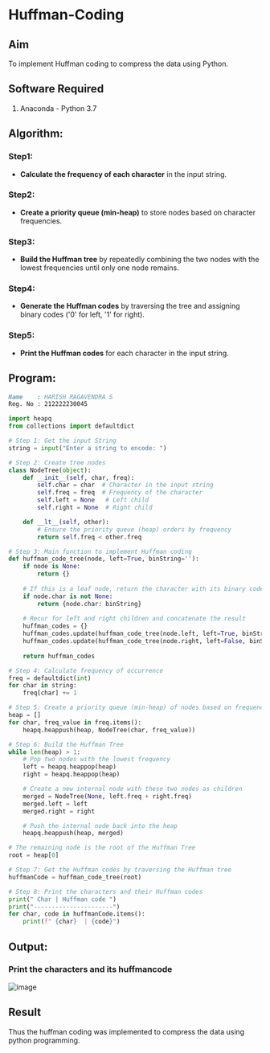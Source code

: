 # Huffman-Coding
## Aim
To implement Huffman coding to compress the data using Python.

## Software Required
1. Anaconda - Python 3.7

## Algorithm:

### Step1:
- **Calculate the frequency of each character** in the input string.

### Step2:
- **Create a priority queue (min-heap)** to store nodes based on character frequencies.

### Step3:
- **Build the Huffman tree** by repeatedly combining the two nodes with the lowest frequencies until only one node remains.

### Step4:
- **Generate the Huffman codes** by traversing the tree and assigning binary codes ('0' for left, '1' for right).

### Step5:
- **Print the Huffman codes** for each character in the input string.
 
## Program:
```md
Name    : HARISH RAGAVENDRA S
Reg. No : 212222230045
```
``` Python
import heapq
from collections import defaultdict

# Step 1: Get the input String
string = input("Enter a string to encode: ")

# Step 2: Create tree nodes
class NodeTree(object):
    def __init__(self, char, freq):
        self.char = char  # Character in the input string
        self.freq = freq  # Frequency of the character
        self.left = None   # Left child
        self.right = None  # Right child

    def __lt__(self, other):
        # Ensure the priority queue (heap) orders by frequency
        return self.freq < other.freq
```
```python
# Step 3: Main function to implement Huffman coding
def huffman_code_tree(node, left=True, binString=''):
    if node is None:
        return {}
    
    # If this is a leaf node, return the character with its binary code
    if node.char is not None:
        return {node.char: binString}
    
    # Recur for left and right children and concatenate the result
    huffman_codes = {}
    huffman_codes.update(huffman_code_tree(node.left, left=True, binString=binString + '0'))
    huffman_codes.update(huffman_code_tree(node.right, left=False, binString=binString + '1'))
    
    return huffman_codes

# Step 4: Calculate frequency of occurrence
freq = defaultdict(int)
for char in string:
    freq[char] += 1

# Step 5: Create a priority queue (min-heap) of nodes based on frequency
heap = []
for char, freq_value in freq.items():
    heapq.heappush(heap, NodeTree(char, freq_value))

# Step 6: Build the Huffman Tree
while len(heap) > 1:
    # Pop two nodes with the lowest frequency
    left = heapq.heappop(heap)
    right = heapq.heappop(heap)

    # Create a new internal node with these two nodes as children
    merged = NodeTree(None, left.freq + right.freq)
    merged.left = left
    merged.right = right

    # Push the internal node back into the heap
    heapq.heappush(heap, merged)

# The remaining node is the root of the Huffman Tree
root = heap[0]

# Step 7: Get the Huffman codes by traversing the Huffman tree
huffmanCode = huffman_code_tree(root)

# Step 8: Print the characters and their Huffman codes
print(" Char | Huffman code ")
print("----------------------")
for char, code in huffmanCode.items():
    print(f" {char}  | {code}")
```
## Output:

### Print the characters and its huffmancode
![image](https://github.com/user-attachments/assets/544b09bf-b4a5-4d38-a3be-6f365b16ff32)

## Result
Thus the huffman coding was implemented to compress the data using python programming.
